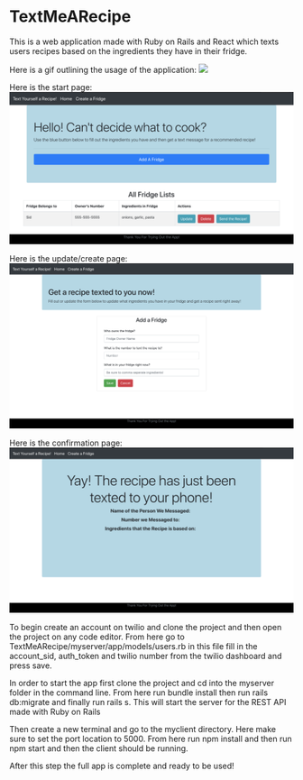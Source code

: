 # TextMeARecipe
This is a web application made with Ruby on Rails and React which texts users recipes based on the ingredients they have in their fridge.

Here is a gif outlining the usage of the application:
![](ExampleofApp.gif)

Here is the start page:
![](https://github.com/sidsharma3/TextMeARecipe/blob/master/Screen%20Shot%202020-09-04%20at%202.53.06%20PM.png)

Here is the update/create page:
![](https://github.com/sidsharma3/TextMeARecipe/blob/master/Screen%20Shot%202020-09-04%20at%202.45.55%20PM.png)

Here is the confirmation page:
![](https://github.com/sidsharma3/TextMeARecipe/blob/master/Screen%20Shot%202020-09-04%20at%202.53.18%20PM.png)

To begin create an account on twilio and clone the project and then open the project on any code editor. 
From here go to TextMeARecipe/myserver/app/models/users.rb in this file fill in the account_sid, auth_token and twilio number from the twilio dashboard and press save.

In order to start the app first clone the project and cd into the myserver folder in the command line. From here run bundle install then run rails db:migrate
and finally run rails s. This will start the server for the REST API made with Ruby on Rails

Then create a new terminal and go to the myclient directory. Here make sure to set the port location to 5000.
From here run npm install and then run npm start and then the client should be running. 

After this step the full app is complete and ready to be used!
